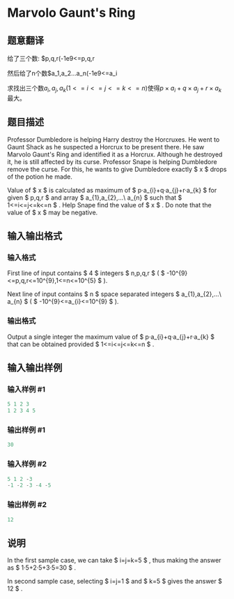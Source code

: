 # Marvolo Gaunt&#039;s Ring

## 题意翻译

给了三个数: $p,q,r(-1e9<=p,q,r

然后给了n个数$a_1,a_2...a_n(-1e9<=a_i

求找出三个数$a_i,a_j,a_k(1<=i<=j<=k<=n)$使得$p\times a_i+q\times a_j+r\times a_k$最大。

## 题目描述

Professor Dumbledore is helping Harry destroy the Horcruxes. He went to Gaunt Shack as he suspected a Horcrux to be present there. He saw Marvolo Gaunt's Ring and identified it as a Horcrux. Although he destroyed it, he is still affected by its curse. Professor Snape is helping Dumbledore remove the curse. For this, he wants to give Dumbledore exactly $ x $ drops of the potion he made.

Value of $ x $ is calculated as maximum of $ p·a_{i}+q·a_{j}+r·a_{k} $ for given $ p,q,r $ and array $ a_{1},a_{2},...\ a_{n} $ such that $ 1<=i<=j<=k<=n $ . Help Snape find the value of $ x $ . Do note that the value of $ x $ may be negative.

## 输入输出格式

### 输入格式

First line of input contains $ 4 $ integers $ n,p,q,r $ ( $ -10^{9}<=p,q,r<=10^{9},1<=n<=10^{5} $ ).

Next line of input contains $ n $ space separated integers $ a_{1},a_{2},...\ a_{n} $ ( $ -10^{9}<=a_{i}<=10^{9} $ ).

### 输出格式

Output a single integer the maximum value of $ p·a_{i}+q·a_{j}+r·a_{k} $ that can be obtained provided $ 1<=i<=j<=k<=n $ .

## 输入输出样例

### 输入样例 #1

```cpp
5 1 2 3
1 2 3 4 5

```
### 输出样例 #1

```cpp
30

```
### 输入样例 #2

```cpp
5 1 2 -3
-1 -2 -3 -4 -5

```
### 输出样例 #2

```cpp
12

```
## 说明

In the first sample case, we can take $ i=j=k=5 $ , thus making the answer as $ 1·5+2·5+3·5=30 $ .

In second sample case, selecting $ i=j=1 $ and $ k=5 $ gives the answer $ 12 $ .

